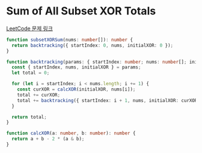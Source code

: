 # Sum of All Subset XOR Totals

[LeetCode 문제 링크](https://leetcode.com/problems/sum-of-all-subset-xor-totals)

```typescript
function subsetXORSum(nums: number[]): number {
  return backtracking({ startIndex: 0, nums, initialXOR: 0 });
}

function backtracking(params: { startIndex: number; nums: number[]; initialXOR: number }): number {
  const { startIndex, nums, initialXOR } = params;
  let total = 0;

  for (let i = startIndex; i < nums.length; i += 1) {
    const curXOR = calcXOR(initialXOR, nums[i]);
    total += curXOR;
    total += backtracking({ startIndex: i + 1, nums, initialXOR: curXOR });
  }

  return total;
}

function calcXOR(a: number, b: number): number {
  return a + b - 2 * (a & b);
}
```
